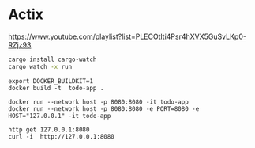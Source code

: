 # Actix

https://www.youtube.com/playlist?list=PLECOtlti4Psr4hXVX5GuSvLKp0-RZjz93

```sh
cargo install cargo-watch
cargo watch -x run
```

```shell
export DOCKER_BUILDKIT=1
docker build -t  todo-app .

docker run --network host -p 8080:8080 -it todo-app
docker run --network host -p 8080:8080 -e PORT=8080 -e HOST="127.0.0.1" -it todo-app
```

```shell
http get 127.0.0.1:8080 
curl -i  http://127.0.0.1:8080
```
